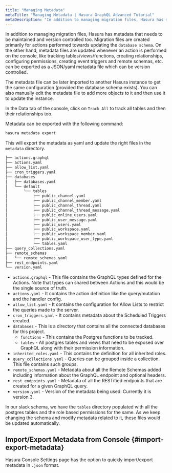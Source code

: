 ```yaml
---
title: "Managing Metadata"
metaTitle: "Managing Metadata | Hasura GraphQL Advanced Tutorial"
metaDescription: "In addition to managing migration files, Hasura has metadata that needs to be maintained and version controlled too."
---
```


In addition to managing migration files, Hasura has metadata that needs to be maintained and version controlled too. Migration files are created primarily for actions performed towards updating the `database schema`. On the other hand, metadata files are updated whenever an action is performed on the console, like tracking tables/views/functions, creating relationships, configuring permissions, creating event triggers and remote schemas, etc. can be exported as a JSON/yaml metadata file which can be version controlled.

The metadata file can be later imported to another Hasura instance to get the same configuration (provided the database schema exists). You can also manually edit the metadata file to add more objects to it and then use it to update the instance.

In the Data tab of the console, click on `Track All` to track all tables and then their relationships too.

Metadata can be exported with the following command:

```bash
hasura metadata export
```

This will export the metadata as yaml and update the right files in the `metadata` directory.

```bash
├── actions.graphql
├── actions.yaml
├── allow_list.yaml
├── cron_triggers.yaml
├── databases
│   ├── databases.yaml
│   └── default
│       └── tables
│           ├── public_channel.yaml
│           ├── public_channel_member.yaml
│           ├── public_channel_thread.yaml
│           ├── public_channel_thread_message.yaml
│           ├── public_online_users.yaml
│           ├── public_user_message.yaml
│           ├── public_users.yaml
│           ├── public_workspace.yaml
│           ├── public_workspace_member.yaml
│           ├── public_workspace_user_type.yaml
│           └── tables.yaml
├── query_collections.yaml
├── remote_schemas
│   └── remote_schemas.yaml
├── rest_endpoints.yaml
└── version.yaml
```

- `actions.graphql` - This file contains the GraphQL types defined for the Actions. Note that types can shared between Actions and this would be the single source of truth.
- `actions.yaml` - It contains the action definition like the query/mutation and the handler config.
- `allow_list.yaml` - It contains the configuration for Allow Lists to restrict the queries made to the server.
- `cron_triggers.yaml` - It contains metadata about the Scheduled Triggers created.
- `databases` - This is a directory that contains all the connected databases for this project.
    - `functions` - This contains the Postgres functions to be tracked.
    - `tables` - All postgres tables and views that need to be exposed over GraphQL along with their permission information.
- `inherited_roles.yaml` - This contains the definition for all inherited roles.
- `query_collections.yaml` - Queries can be grouped inside a collection. This file contains such groups.
- `remote_schemas.yaml` - Metadata about all the Remote Schemas added including information about the GraphQL endpoint and optional headers.
- `rest_endpoints.yaml` - Metadata of all the RESTified endpoints that are created for a given GraphQL query.
- `version.yaml` - Version of the metadata being used. Currently it is version 3.

In our slack schema, we have the `tables` directory populated with all the postgres tables and the role based permissions for the same. As we keep changing the schema and modify metadata related to it, these files would be updated automatically.

## Import/Export Metadata from Console {#import-export-metadata}

Hasura Console Settings page has the option to quickly import/export metadata in `.json` format.
